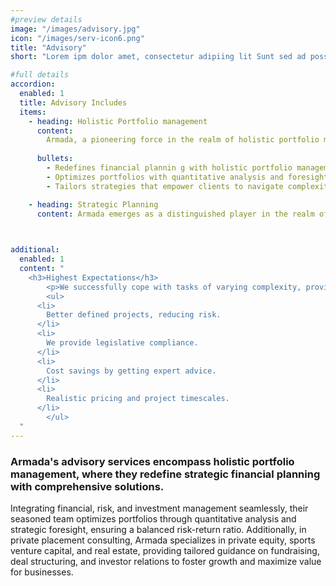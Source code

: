 ```yaml
---
#preview details
image: "/images/advisory.jpg"
icon: "/images/serv-icon6.png"
title: "Advisory"
short: "Lorem ipm dolor amet, consectetur adipiing lit Sunt sed ad possimus ils magnam maores."

#full details
accordion:
  enabled: 1
  title: Advisory Includes
  items:
    - heading: Holistic Portfolio management 
      content: 
        Armada, a pioneering force in the realm of holistic portfolio management, redefines the landscape of strategic financial planning. With an unwavering commitment to delivering comprehensive solutions, Armada seamlessly integrates financial, risk, and investment management into a unified approach. The company's seasoned team of experts employs a meticulous blend of quantitative analysis and strategic foresight to optimize and diversify portfolios, ensuring a harmonious balance between risk and return. Armada's holistic portfolio management extends beyond traditional financial metrics, taking into account individual client goals, market dynamics, and a forward-looking perspective on emerging trends. Through personalized strategies, continuous monitoring, and agile adjustments, Armada empowers clients to navigate the complexities of the financial landscape with confidence. The company's commitment to a holistic approach not only maximizes returns but also cultivates a resilient and adaptable financial ecosystem for sustained success. With Armada at the helm, clients embark on a journey of financial empowerment and strategic wealth creation.
        
      bullets: 
        - Redefines financial plannin g with holistic portfolio management
        - Optimizes portfolios with quantitative analysis and foresight, ensuring a balanced risk-return ratio.
        - Tailors strategies that empower clients to navigate complexities confidently

    - heading: Strategic Planning
      content: Armada emerges as a distinguished player in the realm of private placement consulting, specializing in the dynamic arenas of private equity, sports venture capital, and real estate. With an astute understanding of the intricacies inherent in these sectors, Armada provides unparalleled guidance to clients seeking strategic investments and capital placement.

   

additional:
  enabled: 1
  content: "
    <h3>Highest Expectations</h3>
		<p>We successfully cope with tasks of varying complexity, provide longterm guarantees and regularly master new technologies. Our portfolio includes <span style='text-decoration: underline;'>dozens of successfully</span> completed projects of houses of different stores, with high–quality finishes and good repairs.</p>
		<ul>
      <li>
        Better defined projects, reducing risk.
      </li>
      <li>
        We provide legislative compliance.
      </li>
      <li>
        Cost savings by getting expert advice.
      </li>
      <li>
        Realistic pricing and project timescales.
      </li>
		</ul>
  "
---
```


### Armada's advisory services encompass holistic portfolio management, where they redefine strategic financial planning with comprehensive solutions.

Integrating financial, risk, and investment management seamlessly, their seasoned team optimizes portfolios through quantitative analysis and strategic foresight, ensuring a balanced risk-return ratio. Additionally, in private placement consulting, Armada specializes in private equity, sports venture capital, and real estate, providing tailored guidance on fundraising, deal structuring, and investor relations to foster growth and maximize value for businesses.

